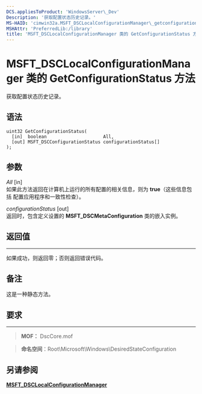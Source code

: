 ```yaml
---
DCS.appliesToProduct: 'WindowsServer\_Dev'
Description: '获取配置状态历史记录。'
MS-HAID: 'cimwin32a.MSFT_DSCLocalConfigurationManager\_getconfigurationstatus'
MSHAttr: 'PreferredLib:/library'
title: 'MSFT_DSCLocalConfigurationManager 类的 GetConfigurationStatus 方法'
---
```


# MSFT_DSCLocalConfigurationManager 类的 GetConfigurationStatus 方法

获取配置状态历史记录。

语法
------

```mof
uint32 GetConfigurationStatus(
  [in]  boolean                     All,
  [out] MSFT_DSCConfigurationStatus configurationStatus[]
);
```

参数
----------

*All* \[in\]  
如果此方法返回在计算机上运行的所有配置的相关信息，则为 **true**（这些信息包括
配置应用程序和一致性检查）。

*configurationStatus* \[out\]  
返回时，包含定义设置的 **MSFT_DSCMetaConfiguration** 类的嵌入实例。

## 返回值
------------

如果成功，则返回零；否则返回错误代码。

## 备注

这是一种静态方法。

## 要求
------------
>**MOF：** DscCore.mof

>**命名空间**：Root\Microsoft\Windows\DesiredStateConfiguration


## 另请参阅


[**MSFT_DSCLocalConfigurationManager**](msft-dsclocalconfigurationmanager.md)


 

 





<!--HONumber=Apr16_HO2-->


